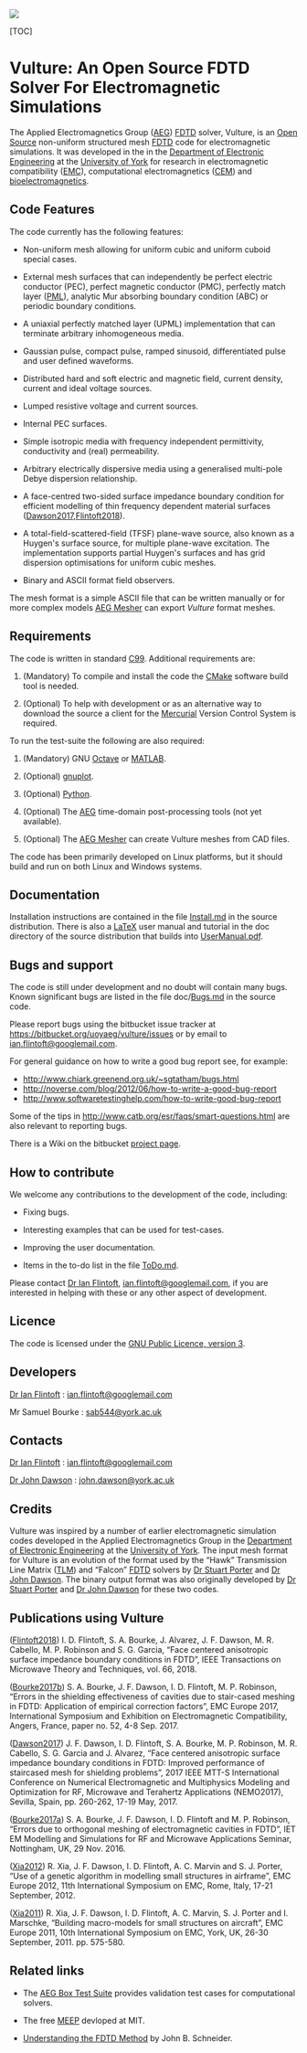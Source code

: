 ![](https://bitbucket.org/uoyaeg/vulture/wiki/aperture.jpg )

[TOC]

# Vulture: An Open Source FDTD Solver For Electromagnetic Simulations

The Applied Electromagnetics Group ([AEG][]) [FDTD][] solver, Vulture, is an 
[Open Source][] non-uniform structured mesh [FDTD][] code for electromagnetic 
simulations. It was developed in the in the [Department of Electronic Engineering][] 
at the [University of York][] for research in electromagnetic compatibility ([EMC][]), 
computational electromagnetics ([CEM][]) and [bioelectromagnetics][].

## Code Features

The code currently has the following features:

* Non-uniform mesh allowing for uniform cubic and uniform cuboid special cases.

* External mesh surfaces that can independently be perfect electric conductor 
  (PEC), perfect magnetic conductor (PMC), perfectly match layer ([PML][]), analytic 
  Mur absorbing boundary condition (ABC) or periodic boundary conditions.
 
* A uniaxial perfectly matched layer (UPML) implementation that can terminate 
  arbitrary inhomogeneous media.

* Gaussian pulse, compact pulse, ramped sinusoid, differentiated pulse and user 
  defined waveforms.

* Distributed hard and soft electric and magnetic field, current density, 
  current and ideal voltage sources.

* Lumped resistive voltage and current sources.

* Internal PEC surfaces.

* Simple isotropic media with frequency independent permittivity, conductivity 
  and (real) permeability.

* Arbitrary electrically dispersive media using a generalised multi-pole Debye 
  dispersion relationship.

* A face-centred two-sided surface impedance boundary condition for efficient modelling
  of thin frequency dependent material surfaces ([Dawson2017],[Flintoft2018]).

* A total-field-scattered-field (TFSF) plane-wave source, also known as a 
  Huygen's surface source, for multiple plane-wave excitation. The implementation 
  supports partial Huygen's surfaces and has grid dispersion optimisations for 
  uniform cubic meshes.

* Binary and ASCII format field observers.
 
The mesh format is a simple ASCII file that can be written manually or for more 
complex models [AEG Mesher][] can export *Vulture* format meshes.

## Requirements

The code is written in standard [C99][]. Additional requirements are:

1. (Mandatory) To compile and install the code the [CMake][] software build tool 
   is needed.

2. (Optional) To help with development or as an alternative way to download the 
   source a client for the [Mercurial][] Version Control System is required.

To run the test-suite the following are also required:

1. (Mandatory) GNU [Octave][] or [MATLAB][].

2. (Optional) [gnuplot][].

3. (Optional) [Python][].

4. (Optional) The [AEG][] time-domain post-processing tools (not yet available). 

5. (Optional) The [AEG Mesher][] can create Vulture meshes from CAD files. 

The code has been primarily developed on Linux platforms, but it should build 
and run on both Linux and Windows systems.

## Documentation

Installation instructions are contained in the file [Install.md][] in the 
source distribution. There is also a [LaTeX][] user manual and tutorial in the 
doc directory of the source distribution that builds into [UserManual.pdf][].

## Bugs and support

The code is still under development and no doubt will contain many bugs. Known 
significant bugs are listed in the file doc/[Bugs.md][] in the source code. 

Please report bugs using the bitbucket issue tracker at
<https://bitbucket.org/uoyaeg/vulture/issues> or by email to <ian.flintoft@googlemail.com>.

For general guidance on how to write a good bug report see, for example:

* <http://www.chiark.greenend.org.uk/~sgtatham/bugs.html>
* <http://noverse.com/blog/2012/06/how-to-write-a-good-bug-report>
* <http://www.softwaretestinghelp.com/how-to-write-good-bug-report>

Some of the tips in <http://www.catb.org/esr/faqs/smart-questions.html> are also 
relevant to reporting bugs.

There is a Wiki on the bitbucket [project page](https://bitbucket.org/uoyaeg/vulture/wiki).

## How to contribute

We welcome any contributions to the development of the code, including:

* Fixing bugs.

* Interesting examples that can be used for test-cases.

* Improving the user documentation.

* Items in the to-do list in the file [ToDo.md][].

Please contact [Dr Ian Flintoft][], <ian.flintoft@googlemail.com>, if you are 
interested in helping with these or any other aspect of development.

## Licence

The code is licensed under the [GNU Public Licence, version 3](http://www.gnu.org/copyleft/gpl.html). 

## Developers

[Dr Ian Flintoft][] : <ian.flintoft@googlemail.com>

Mr Samuel Bourke : <sab544@york.ac.uk>

## Contacts

[Dr Ian Flintoft][] : <ian.flintoft@googlemail.com>

[Dr John Dawson](http://www.elec.york.ac.uk/staff/jfd1.html) : <john.dawson@york.ac.uk>

## Credits

Vulture was inspired by a number of earlier electromagnetic simulation codes 
developed in the Applied Electromagnetics Group in the [Department of 
Electronic Engineering][] at the [University of York][]. The input mesh format for Vulture 
is an evolution of the format used by the “Hawk” Transmission Line Matrix 
([TLM][]) and “Falcon” [FDTD][] solvers by [Dr Stuart Porter][] and [Dr John 
Dawson][]. The binary output format was also originally developed by [Dr Stuart 
Porter][] and [Dr John Dawson][] for these two codes.

## Publications using Vulture

[Flintoft2018]: http://dx.doi.org/10.1109/TMTT.2017.2778059

([Flintoft2018])	I. D. Flintoft, S. A. Bourke, J. Alvarez, J. F. Dawson, M. R. Cabello, M. P. Robinson and S. G. Garcia, “Face centered anisotropic surface impedance boundary conditions in FDTD”, IEEE Transactions on Microwave Theory and Techniques, vol. 66, 2018.

[Bourke2017b]: http://dx.doi.org/10.1109/EMCEurope.2017.8094791

([Bourke2017b]) S. A. Bourke, J. F. Dawson, I. D. Flintoft, M. P. Robinson, “Errors in the shielding effectiveness of cavities due to stair-cased meshing in FDTD: Application of empirical correction factors”, EMC Europe 2017, International Symposium and Exhibition on Electromagnetic Compatibility, Angers, France, paper no. 52, 4-8 Sep. 2017.

[Dawson2017]: http://dx.doi.org/10.1109/NEMO.2017.7964253

([Dawson2017]) J. F. Dawson, I. D. Flintoft, S. A. Bourke, M. P. Robinson, M. R. Cabello, S. G. Garcia and J. Alvarez, “Face centered anisotropic surface impedance boundary conditions in FDTD: Improved performance of staircased mesh for shielding problems”, 2017 IEEE MTT-S International Conference on Numerical Electromagnetic and Multiphysics Modeling and Optimization for RF, Microwave and Terahertz Applications (NEMO2017), Sevilla, Spain, pp. 260-262, 17-19 May, 2017.

[Bourke2017a]: http://eprints.whiterose.ac.uk/120548/7/Bourke2017_postprint.pdf

([Bourke2017a]) S. A. Bourke, J. F. Dawson, I. D. Flintoft and M. P. Robinson, “Errors due to orthogonal meshing of electromagnetic cavities in FDTD”, IET EM Modelling and Simulations for RF and Microwave Applications Seminar, Nottingham, UK, 29 Nov. 2016.

[Xia2012]: http://dx.doi.org/10.1109/EMCEurope.2012.6396718

([Xia2012]) R. Xia, J. F. Dawson, I. D. Flintoft, A. C. Marvin and S. J. Porter, “Use of a genetic algorithm in modelling small structures in airframe”, EMC Europe 2012, 11th International Symposium on EMC, Rome, Italy, 17-21 September, 2012.

[Xia2011]: http://ieeexplore.ieee.org/stamp/stamp.jsp?tp=&arnumber=6078646&isnumber=6078493

([Xia2011]) R. Xia, J. F. Dawson, I. D. Flintoft, A. C. Marvin, S. J. Porter and I. Marschke, “Building macro-models for small structures on aircraft”, EMC Europe 2011, 10th International Symposium on EMC, York, UK, 26-30 September, 2011. pp. 575-580. 

## Related links

* The [AEG Box Test Suite][] provides validation test cases for computational solvers. 

* The free [MEEP](http://ab-initio.mit.edu/wiki/index.php/Meep) devloped at MIT.

* [Understanding the FDTD Method](http://www.eecs.wsu.edu/~schneidj/ufdtd) by John B. Schneider. 


[PML]:                       http://en.wikipedia.org/wiki/Perfectly_matched_layer
[Open Source]:               http://opensource.org
[LaTeX]:                     http://www.latex-project.org
[TLM]:                       http://en.wikipedia.org/wiki/Transmission-line_matrix_method
[FDTD]:                      http://en.wikipedia.org/wiki/Finite-difference_time-domain_method
[gnuplot]:                   http://www.gnuplot.info
[Python]:                    https://www.python.org
[Octave]:                    http://www.gnu.org/software/octave
[MATLAB]:                    http://www.mathworks.co.uk/products/matlab
[C99]:                       http://en.wikipedia.org/wiki/C99
[Mercurial]:                 http://mercurial.selenic.com
[CMake]:                     http://www.cmake.org
[AEG Mesher]:                https://bitbucket.org/uoyaeg/aegmesher
[AEG Box Test Suite]:        https://bitbucket.org/uoyaeg/aegboxts

[University of York]:        http://www.york.ac.uk
[Department of Electronic Engineering]: https://www.york.ac.uk/electronic-engineering
[AEG]:                       https://www.york.ac.uk/electronic-engineering/research/communication-technologies/applied-electromagnetics-devices
[Dr Ian Flintoft]:           https://idflintoft.bitbucket.io
[Dr John Dawson]:            https://www.york.ac.uk/electronic-engineering/staff/john_dawson
[Dr Stuart Porter]:          https://www.york.ac.uk/electronic-engineering/staff/stuart_porter
[EMC]:                       https://www.york.ac.uk/electronic-engineering/research/communication-technologies/applied-electromagnetics-devices/emc-shielding
[CEM]:                       https://www.york.ac.uk/electronic-engineering/research/communication-technologies/applied-electromagnetics-devices/numerical-modelling-optimisation
[bioelectromagnetics]:       https://www.york.ac.uk/electronic-engineering/research/communication-technologies/applied-electromagnetics-devices/bio-electromagnetics

[Install.md]:                https://bitbucket.org/uoyaeg/vulture/raw/tip/Install.md
[UserManual.pdf]:            https://bitbucket.org/uoyaeg/vulture/wiki/UserManual.pdf
[ToDo.md]:                   https://bitbucket.org/uoyaeg/vulture/raw/tip/doc/ToDo.md
[Bugs.md]:                   https://bitbucket.org/uoyaeg/vulture/raw/tip/doc/Bugs.md
